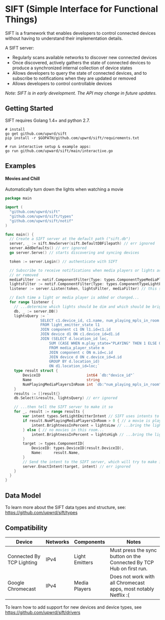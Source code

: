 # SIFT (Simple Interface for Functional Things)

SIFT is a framework that enables developers to control connected devices without
having to understand their implementation details.

A SIFT server:
* Regularly scans available networks to discover new connected devices
* Once discovered, actively gathers the state of connected devices to produce
  a synchronized internal collection of device states
* Allows developers to query the state of connected devices, and to subscribe
  to notifications when they are updated or removed
* Allows developers to control controllable devices

_Note: SIFT is in early development. The API may change in future updates._

## Getting Started

SIFT requires Golang 1.4+ and python 2.7.

```
# install
go get github.com/upwrd/sift
pip install -r $GOPATH/github.com/upwrd/sift/requirements.txt

# run interactive setup & example apps:
go run github.com/upward/sift/main/interactive.go
```

## Examples

#### Movies and Chill

Automatically turn down the lights when watching a movie

```go
package main

import (
  "github.com/upwrd/sift"
  "github.com/upwrd/sift/types"
  "github.com/upwrd/sift/notif"
)

func main() {
  // Create a SIFT server at the default path ("sift.db")
  server, _ := sift.NewServer(sift.DefaultDBFilepath) // err ignored
  server.AddDefaults() // err ignored
  go server.Serve() // starts discovering and syncing devices

  token := server.Login() // authenticate with SIFT

  // Subscribe to receive notifications when media players or lights are added
  // or removed
  mediaFilter := notif.ComponentFilter{Type: types.ComponentTypeMediaPlayer}
  lightsFilter := notif.ComponentFilter{Type: types.ComponentTypeLightEmitter}
  listener := server.Listen(token, lightsFilter, mediaFilter) // this starts listening

  // Each time a light or media player is added or changed...
  for range listener {
    // ...determine which lights should be dim and which should be bright...
    db, _ := server.DB()
    lightsQuery := `
    			SELECT c1.device_id, c1.name, num_playing_mpls_in_room
    			FROM light_emitter_state l1
    			JOIN component c1 ON l1.id=c1.id
    			JOIN device d1 ON c1.device_id=d1.id
    			JOIN (SELECT d.location_id loc,
    				SUM (CASE WHEN m.play_state="PLAYING" THEN 1 ELSE 0 END) as num_playing_mpls_in_room
    				FROM media_player_state m
    				JOIN component c ON m.id=c.id
    				JOIN device d ON c.device_id=d.id
    				GROUP BY d.location_id)
    				ON d1.location_id=loc;`
    type result struct {
    	DeviceID                     int64 `db:"device_id"`
    	Name                         string
    	NumPlayingMediaPlayersInRoom int `db:"num_playing_mpls_in_room"`
    }
    results := []result{}
    db.Select(&results, lightsQuery) // err ignored

    // ...then tell the SIFT server to make it so
  	for _, result := range results {
  		var intent types.SetLightEmitterIntent // SIFT uses intents to control things
  		if result.NumPlayingMediaPlayersInRoom > 0 { // a movie is playing in the room ...
  			intent.BrightnessInPercent = lightsLow // ...bring the lights down low
  		} else { // no movies in this room...
  			intent.BrightnessInPercent = lightsHigh // ...bring the lights up
  		}
  		target := types.ComponentID{
  			DeviceID: types.DeviceID(result.DeviceID),
  			Name:     result.Name,
  		}
  		// Send the intent to the SIFT server, which will try to make it real
  		server.EnactIntent(target, intent) // err ignored
    }
  }
}
```

## Data Model
To learn more about the SIFT data types and structure, see:
https://github.com/upwrd/sift/types

## Compatibility

| Device                    | Networks | Components     | Notes                                                                 |
|---------------------------|----------|----------------|-----------------------------------------------------------------------|
| Connected By TCP Lighting | IPv4     | Light Emitters | Must press the sync button on the Connected By TCP Hub on first run.                                                                      |
| Google Chromecast         | IPv4     | Media Players  | Does not work with all Chromecast apps, most notably  Netflix :( |

To learn how to add support for new devices and device types, see
https://github.com/upwrd/sift/drivers
